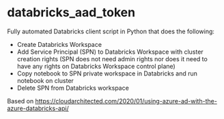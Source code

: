 # databricks_aad_token
Fully automated Databricks client script in Python that does the following:

- Create Databricks Workspace
- Add Service Principal (SPN) to Databricks Workspace with cluster creation rights (SPN does not need admin rights nor does it need to have any rights on Databricks Workspace control plane)
- Copy notebook to SPN private workspace in Databricks and run notebook on cluster
- Delete SPN from Databricks workspace

Based on https://cloudarchitected.com/2020/01/using-azure-ad-with-the-azure-databricks-api/
